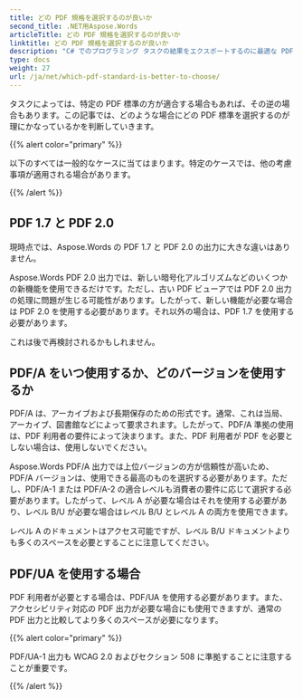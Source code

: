 ```yaml
---
title: どの PDF 規格を選択するのが良いか
second_title: .NET用Aspose.Words
articleTitle: どの PDF 規格を選択するのが良いか
linktitle: どの PDF 規格を選択するのが良いか
description: "C# でのプログラミング タスクの結果をエクスポートするのに最適な PDF 標準を選択してください。 PDF 1.7、PDF 2.0、PDF/A-1、PDF/A-2、PDF/UA のどれが優れていますか。"
type: docs
weight: 27
url: /ja/net/which-pdf-standard-is-better-to-choose/
---
```


タスクによっては、特定の PDF 標準の方が適合する場合もあれば、その逆の場合もあります。この記事では、どのような場合にどの PDF 標準を選択するのが理にかなっているかを判断していきます。

{{% alert color="primary" %}}

以下のすべては一般的なケースに当てはまります。特定のケースでは、他の考慮事項が適用される場合があります。

{{% /alert %}}

## PDF 1.7 と PDF 2.0

現時点では、Aspose.Words の PDF 1.7 と PDF 2.0 の出力に大きな違いはありません。

Aspose.Words PDF 2.0 出力では、新しい暗号化アルゴリズムなどのいくつかの新機能を使用できるだけです。ただし、古い PDF ビューアでは PDF 2.0 出力の処理に問題が生じる可能性があります。したがって、新しい機能が必要な場合は PDF 2.0 を使用する必要があります。それ以外の場合は、PDF 1.7 を使用する必要があります。

これは後で再検討されるかもしれません。

## PDF/A をいつ使用するか、どのバージョンを使用するか

PDF/A は、アーカイブおよび長期保存のための形式です。通常、これは当局、アーカイブ、図書館などによって要求されます。したがって、PDF/A 準拠の使用は、PDF 利用者の要件によって決まります。また、PDF 利用者が PDF を必要としない場合は、使用しないでください。

Aspose.Words PDF/A 出力では上位バージョンの方が信頼性が高いため、PDF/A バージョンは、使用できる最高のものを選択する必要があります。ただし、PDF/A-1 または PDF/A-2 の適合レベルも消費者の要件に応じて選択する必要があります。したがって、レベル A が必要な場合はそれを使用する必要があり、レベル B/U が必要な場合はレベル B/U とレベル A の両方を使用できます。

レベル A のドキュメントはアクセス可能ですが、レベル B/U ドキュメントよりも多くのスペースを必要とすることに注意してください。

## PDF/UA を使用する場合

PDF 利用者が必要とする場合は、PDF/UA を使用する必要があります。また、アクセシビリティ対応の PDF 出力が必要な場合にも使用できますが、通常の PDF 出力と比較してより多くのスペースが必要になります。

{{% alert color="primary" %}}

PDF/UA-1 出力も WCAG 2.0 およびセクション 508 に準拠することに注意することが重要です。

{{% /alert %}}